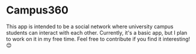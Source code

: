 # Campus360

This app is intended to be a social network where university campus students can interact with each other. Currently, it's a basic app, but I plan to work on it in my free time. Feel free to contribute if you find it interesting! 😊
